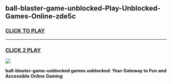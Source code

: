 
## ball-blaster-game-unblocked-Play-Unblocked-Games-Online-zde5c
<h3>
<a href="https://premium76.site?title=ball-blaster-game-unblocked&ref=24A">CLICK TO PLAY</a></h3>
<hr>

<h3>
<a href="https://premium76.site?title=ball-blaster-game-unblocked&ref=24A">CLICK 2 PLAY</a>
  
</h3>

<a href="https://premium76.site?title=ball-blaster-game-unblocked&ref=24A"><img src="https://clearcache.store/games.png"></a>


**ball-blaster-game-unblocked games unblocked: Your Gateway to Fun and Accessible Online Gaming**
